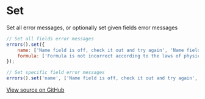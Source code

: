# Set
Set all error messages, or optionally set given fields error messages
 
```js
// Set all fields error messages
errors().set({
    name: ['Name field is off, check it out and try again', 'Name field is in wrong language'],
    formula: ['Formula is not incorrect according to the laws of physics']
});

// Set specific field error messages
errors().set('name', ['Name field is off, check it out and try again', 'Name field is in wrong language']);
```

[View source on GitHub](https://github.com/zhorton34/vuejs-validators/blob/master/src/errors/set.js)
